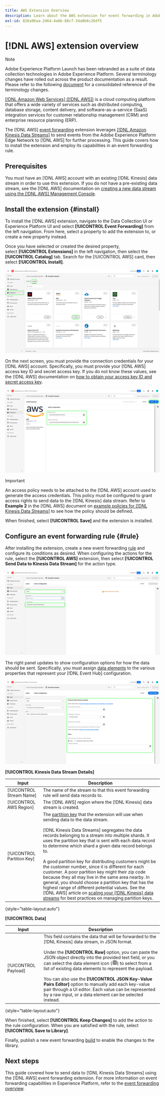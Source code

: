 ```yaml
---
title: AWS Extension Overview
description: Learn about the AWS extension for event forwarding in Adobe Experience Platform.
exl-id: 826a96aa-2d64-4a8b-88cf-34a0b6c26df5
---
```

# [!DNL AWS] extension overview

>[!NOTE]
>
>Adobe Experience Platform Launch has been rebranded as a suite of data collection technologies in Adobe Experience Platform. Several terminology changes have rolled out across the product documentation as a result. Please refer to the following [document](../../../term-updates.md) for a consolidated reference of the terminology changes.

[[!DNL Amazon Web Services] ([!DNL AWS])](https://aws.amazon.com/) is a cloud computing platform that offers a wide variety of services such as distributed computing, database storage, content delivery, and software-as-a-service (SaaS) integration services for customer relationship management (CRM) and enterprise resource planning (ERP).

The [!DNL AWS] [event forwarding](../../../ui/event-forwarding/overview.md) extension leverages [[!DNL Amazon Kinesis Data Streams]](https://docs.aws.amazon.com/streams/latest/dev/introduction.html) to send events from the Adobe Experience Platform Edge Network to [!DNL AWS] for further processing. This guide covers how to install the extension and employ its capabilities in an event forwarding rule.

## Prerequisites

You must have an [!DNL AWS] account with an existing [!DNL Kinesis] data stream in order to use this extension. If you do not have a pre-existing data stream, see the [!DNL AWS] documentation on [creating a new data stream using the [!DNL AWS] Management Console](https://docs.aws.amazon.com/streams/latest/dev/how-do-i-create-a-stream.html).

## Install the extension {#install}

To install the [!DNL AWS] extension, navigate to the Data Collection UI or Experience Platform UI and select **[!UICONTROL Event Forwarding]** from the left navigation. From here, select a property to add the extension to, or create a new property instead.

Once you have selected or created the desired property, select **[!UICONTROL Extensions]** in the left navigation, then select the **[!UICONTROL Catalog]** tab. Search for the [!UICONTROL AWS] card, then select **[!UICONTROL Install]**.

![The [!UICONTROL Install] button being selected for the [!UICONTROL AWS] extension in the Data Collection UI.](../../../images/extensions/server/aws/install.png)

On the next screen, you must provide the connection credentials for your [!DNL AWS] account. Specifically, you must provide your [!DNL AWS] access key ID and secret access key. If you do not know these values, see the [!DNL AWS] documentation on [how to obtain your access key ID and secret access key](https://docs.aws.amazon.com/powershell/latest/userguide/pstools-appendix-sign-up.html).

![The access key ID and secret access key added in the extension configuration view.](../../../images/extensions/server/aws/credentials.png)

>[!IMPORTANT]
>
>An access policy needs to be attached to the [!DNL AWS] account used to generate the access credentials. This policy must be configured to grant access rights to send data to the [!DNL Kinesis] data stream. Refer to **Example 2** in the [!DNL AWS] document on [example policies for [!DNL Kinesis Data Streams]](https://docs.aws.amazon.com/streams/latest/dev/controlling-access.html#kinesis-using-iam-examples) to see how the policy should be defined.

When finished, select **[!UICONTROL Save]** and the extension is installed.

## Configure an event forwarding rule {#rule}

After installing the extension, create a new event forwarding [rule](../../../ui/managing-resources/rules.md) and configure its conditions as desired. When configuring the actions for the rule, select the **[!UICONTROL AWS]** extension, then select **[!UICONTROL Send Data to Kinesis Data Stream]** for the action type.

![The [!UICONTROL Send Data to Kinesis Data Stream] action type being selected for a rule in the Data Collection UI.](../../../images/extensions/server/aws/select-action-type.png)

The right panel updates to show configuration options for how the data should be sent. Specifically, you must assign [data elements](../../../ui/managing-resources/data-elements.md) to the various properties that represent your [!DNL Event Hub] configuration.

![The configuration options for the [!UICONTROL Send Data to Kinesis Data Stream] action type shown in the UI.](../../../images/extensions/server/aws/data-stream-details.png)

**[!UICONTROL Kinesis Data Stream Details]**

| Input | Description |
| --- | --- |
| [!UICONTROL Stream Name] | The name of the stream to that this event forwarding rule will send data records to. |
| [!UICONTROL AWS Region] | The [!DNL AWS] region where the [!DNL Kinesis] data stream is created. |
| [!UICONTROL Partition Key] | The [partition key](https://docs.aws.amazon.com/streams/latest/dev/key-concepts.html#partition-key) that the extension will use when sending data to the data stream.<br><br>[!DNL Kinesis Data Streams] segregates the data records belonging to a stream into multiple shards. It uses the partition key that is sent with each data record to determine which shard a given data record belongs to.<br><br>A good partition key for distributing customers might be the customer number, since it is different for each customer. A poor partition key might their zip code because they all may live in the same area nearby. In general, you should choose a partition key that has the highest range of different potential values. See the [!DNL AWS] article on [scaling your [!DNL Kinesis] data streams](https://aws.amazon.com/blogs/big-data/under-the-hood-scaling-your-kinesis-data-streams/) for best practices on managing partition keys. |

{style="table-layout:auto"}

**[!UICONTROL Data]**

| Input | Description |
| --- | --- |
| [!UICONTROL Payload] | This field contains the data that will be forwarded to the [!DNL Kinesis] data stream, in JSON format.<br><br>Under the **[!UICONTROL Raw]** option, you can paste the JSON object directly into the provided text field, or you can select the data element icon (![Dataset icon](../../../images/extensions/server/aws/data-element-icon.png)) to select from a list of existing data elements to represent the payload.<br><br>You can also use the **[!UICONTROL JSON Key-Value Pairs Editor]** option to manually add each key-value pair through a UI editor. Each value can be represented by a raw input, or a data element can be selected instead. |

{style="table-layout:auto"}

When finished, select **[!UICONTROL Keep Changes]** to add the action to the rule configuration. When you are satisfied with the rule, select **[!UICONTROL Save to Library]**. 

Finally, publish a new event forwarding [build](../../../ui/publishing/builds.md) to enable the changes to the library.

## Next steps

This guide covered how to send data to [!DNL Kinesis Data Streams] using the [!DNL AWS] event forwarding extension. For more information on event forwarding capabilities in Experience Platform, refer to the [event forwarding overview](../../../ui/event-forwarding/overview.md).
